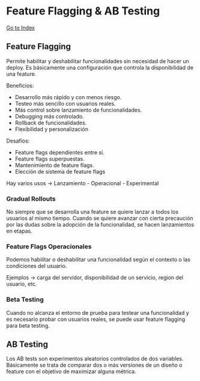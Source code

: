 # Feature Flagging & AB Testing
[Go to Index](resumen.md)

## Feature Flagging

Permite habilitar y deshabilitar funcionalidades sin necesidad de hacer un deploy. Es básicamente una configuración que controla la disponibilidad de una feature.

Beneficios:
- Desarrollo más rápido y con menos riesgo.
- Testeo más sencillo con usuarios reales.
- Más control sobre lanzamiento de funcionalidades.
- Debugging más controlado.
- Rollback de funcionalidades.
- Flexibilidad y personalización

Desafios:
- Feature flags dependientes entre sí.
- Feature flags superpuestas.
- Mantenimiento de feature flags.
- Elección de sistema de feature flags

Hay varios usos &rarr; Lanzamiento - Operacional - Experimental

### Gradual Rollouts

No siempre que se desarrolla una feature se quiere lanzar a todos los usuarios al mismo tiempo. Cuando se quiere avanzar con cierta precaución por las dudas sobre la adopción de la funcionalidad, se hacen lanzamientos en etapas.

### Feature Flags Operacionales

Podemos habilitar o deshabilitar una funcionalidad según el contexto o las condiciones del usuario. 

Ejemplos &rarr; carga del servidor, disponibilidad de un servicio, region del usuario, etc.

### Beta Testing

Cuando no alcanza el entorno de prueba para testear una funcionalidad y es necesario probar con usuarios reales, se puede usar feature flagging para beta testing.

## AB Testing

Los AB tests son experimentos aleatorios controlados de dos variables. Básicamente se trata de comparar dos o más versiones de un diseño o feature con el objetivo de maximizar alguna métrica.
